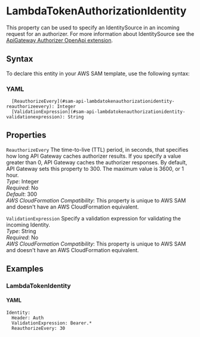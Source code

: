 # LambdaTokenAuthorizationIdentity<a name="sam-property-api-lambdatokenauthorizationidentity"></a>

This property can be used to specify an IdentitySource in an incoming request for an authorizer\. For more information about IdentitySource see the [ApiGateway Authorizer OpenApi extension](https://docs.aws.amazon.com/apigateway/latest/developerguide/api-gateway-swagger-extensions-authorizer.html)\.

## Syntax<a name="sam-property-api-lambdatokenauthorizationidentity-syntax"></a>

To declare this entity in your AWS SAM template, use the following syntax:

### YAML<a name="sam-property-api-lambdatokenauthorizationidentity-syntax.yaml"></a>

```
  [ReauthorizeEvery](#sam-api-lambdatokenauthorizationidentity-reauthorizeevery): Integer
  [ValidationExpression](#sam-api-lambdatokenauthorizationidentity-validationexpression): String
```

## Properties<a name="sam-property-api-lambdatokenauthorizationidentity-properties"></a>

 `ReauthorizeEvery`   <a name="sam-api-lambdatokenauthorizationidentity-reauthorizeevery"></a>
The time\-to\-live \(TTL\) period, in seconds, that specifies how long API Gateway caches authorizer results\. If you specify a value greater than 0, API Gateway caches the authorizer responses\. By default, API Gateway sets this property to 300\. The maximum value is 3600, or 1 hour\.  
*Type*: Integer  
*Required*: No  
*Default*: 300  
*AWS CloudFormation Compatibility*: This property is unique to AWS SAM and doesn't have an AWS CloudFormation equivalent\.

 `ValidationExpression`   <a name="sam-api-lambdatokenauthorizationidentity-validationexpression"></a>
Specify a validation expression for validating the incoming Identity\.  
*Type*: String  
*Required*: No  
*AWS CloudFormation Compatibility*: This property is unique to AWS SAM and doesn't have an AWS CloudFormation equivalent\.

## Examples<a name="sam-property-api-lambdatokenauthorizationidentity--examples"></a>

### LambdaTokenIdentity<a name="sam-property-api-lambdatokenauthorizationidentity--examples--lambdatokenidentity"></a>

#### YAML<a name="sam-property-api-lambdatokenauthorizationidentity--examples--lambdatokenidentity--yaml"></a>

```
Identity:
  Header: Auth
  ValidationExpression: Bearer.*
  ReauthorizeEvery: 30
```
